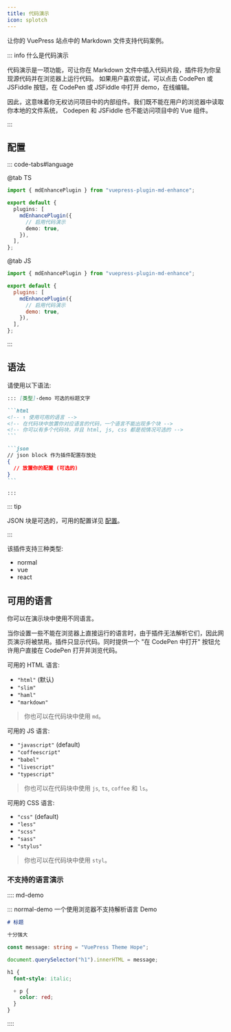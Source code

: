 ```yaml
---
title: 代码演示
icon: splotch
---
```


让你的 VuePress 站点中的 Markdown 文件支持代码案例。

<!-- more -->

::: info 什么是代码演示

代码演示是一项功能，可让你在 Markdown 文件中插入代码片段，插件将为你呈现源代码并在浏览器上运行代码。 如果用户喜欢尝试，可以点击 CodePen 或 JSFiddle 按钮，在 CodePen 或 JSFiddle 中打开 demo，在线编辑。

因此，这意味着你无权访问项目中的内部组件。我们既不能在用户的浏览器中读取你本地的文件系统， Codepen 和 JSFiddle 也不能访问项目中的 Vue 组件。

:::

## 配置

::: code-tabs#language

@tab TS

```ts {8} title=".vuepress/config.ts"
import { mdEnhancePlugin } from "vuepress-plugin-md-enhance";

export default {
  plugins: [
    mdEnhancePlugin({
      // 启用代码演示
      demo: true,
    }),
  ],
};
```

@tab JS

```js {8} title=".vuepress/config.js"
import { mdEnhancePlugin } from "vuepress-plugin-md-enhance";

export default {
  plugins: [
    mdEnhancePlugin({
      // 启用代码演示
      demo: true,
    }),
  ],
};
```

:::

<!-- #region syntax -->

## 语法

请使用以下语法:

````md
::: [类型]-demo 可选的标题文字

```html
<!-- ↑ 使用可用的语言 -->
<!-- 在代码块中放置你对应语言的代码，一个语言不能出现多个块 -->
<!-- 你可以有多个代码块，并且 html, js, css 都是视情况可选的 -->
```

```json
// json block 作为插件配置存放处
{
  // 放置你的配置 (可选的)
}
```

:::
````

<!-- #endregion syntax -->

::: tip

JSON 块是可选的，可用的配置详见 [配置](../../../config.md#demo)。

:::

该插件支持三种类型:

- normal
- vue
- react

<!-- #region language -->

## 可用的语言

你可以在演示块中使用不同语言。

当你设置一些不能在浏览器上直接运行的语言时，由于插件无法解析它们，因此网页演示将被禁用。插件只显示代码。同时提供一个 "在 CodePen 中打开" 按钮允许用户直接在 CodePen 打开并浏览代码。

可用的 HTML 语言:

- `"html"` (默认)
- `"slim"`
- `"haml"`
- `"markdown"`

> 你也可以在代码块中使用 `md`。

可用的 JS 语言:

- `"javascript"` (default)
- `"coffeescript"`
- `"babel"`
- `"livescript"`
- `"typescript"`

> 你也可以在代码块中使用 `js`, `ts`, `coffee` 和 `ls`。

可用的 CSS 语言:

- `"css"` (default)
- `"less"`
- `"scss"`
- `"sass"`
- `"stylus"`

> 你也可以在代码块中使用 `styl`。

<!-- #endregion language -->

### 不支持的语言演示

<!-- #region demo -->

:::: md-demo

::: normal-demo 一个使用浏览器不支持解析语言 Demo

```md
# 标题

十分强大
```

```ts
const message: string = "VuePress Theme Hope";

document.querySelector("h1").innerHTML = message;
```

```scss
h1 {
  font-style: italic;

  + p {
    color: red;
  }
}
```

::::

<!-- #endregion demo -->
